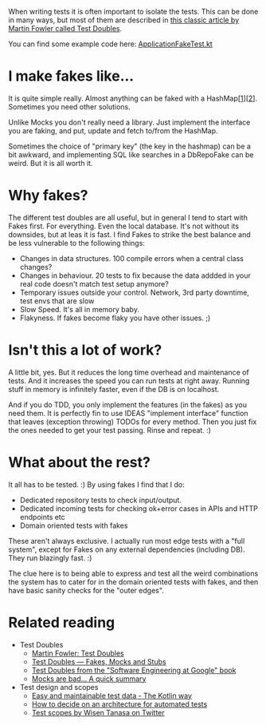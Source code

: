 When writing tests it is often important to isolate the tests. This can be done in many ways, but most of them are described in [this classic article by Martin Fowler called Test Doubles](https://martinfowler.com/bliki/TestDouble.html).

You can find some example code here: [ApplicationFakeTest.kt](../src/test/kotlin/fakes/ApplicationFakeTest.kt)

# I make fakes like...

It is quite simple really. Almost anything can be faked with a HashMap[[1](../src/test/kotlin/fakes/ApplicationRepositoryFake.kt)][[2](../src/test/kotlin/fakes/UserNotificationFake.kt)]. Sometimes you need other solutions. 

Unlike Mocks you don't really need a library. Just implement the interface you are faking, and put, update and fetch to/from the HashMap. 

Sometimes the choice of "primary key" (the key in the hashmap) can be a bit awkward, and implementing SQL like searches in a DbRepoFake can be weird. But it is all worth it. 

# Why fakes?

The different test doubles are all useful, but in general I tend to start with Fakes first. For everything. Even the local database. It's not without its downsides, but at leas it is fast. I find Fakes to strike the best balance and be less vulnerable to the following things:
- Changes in data structures. 100 compile errors when a central class changes?
- Changes in behaviour. 20 tests to fix because the data addded in your real code doesn't match test setup anymore?
- Temporary issues outside your control. Network, 3rd party downtime, test envs that are slow
- Slow Speed. It's all in memory baby.
- Flakyness. If fakes become flaky you have other issues. ;)

# Isn't this a lot of work?

A little bit, yes. But it reduces the long time overhead and maintenance of tests. And it increases the speed you can run tests at right away. Running stuff in memory is infinitely faster, even if the DB is on localhost.

And if you do TDD, you only implement the features (in the fakes) as you need them. It is perfectly fin to use IDEAS "implement interface" function that leaves (exception throwing) TODOs for every method. Then you just fix the ones needed to get your test passing. Rinse and repeat. :)

# What about the rest?

It all has to be tested. :) By using fakes I find that I do:

- Dedicated repository tests to check input/output.
- Dedicated incoming tests for checking ok+error cases in APIs and HTTP endpoints etc
- Domain oriented tests with fakes

These aren't always exclusive. I actually run most edge tests with a "full system", except for Fakes on any external dependencies (including DB). They run blazingly fast. :)

The clue here is to being able to express and test all the weird combinations the system has to cater for in the domain oriented tests with fakes, and then have basic sanity checks for the "outer edges".

# Related reading
- Test Doubles
  - [Martin Fowler: Test Doubles](https://martinfowler.com/bliki/TestDouble.html)
  - [Test Doubles — Fakes, Mocks and Stubs](https://blog.pragmatists.com/test-doubles-fakes-mocks-and-stubs-1a7491dfa3da)
  - [Test Doubles from the "Software Engineering at Google" book](https://abseil.io/resources/swe-book/html/ch13.html)
  - [Mocks are bad... A quick summary](https://anderssv.medium.com/mocks-are-bad-a-quick-summary-7c70d9d3226c)
- Test design and scopes
  - [Easy and maintainable test data - The Kotlin way](https://anderssv.medium.com/easy-and-maintainable-test-data-the-kotlin-way-9ecbbf53d822)
  - [How to decide on an architecture for automated tests](https://www.qwan.eu/2020/09/17/test-architecture.html)
  - [Test scopes by Wisen Tanasa on Twitter](https://twitter.com/ceilfors/status/1687780512277069824)

